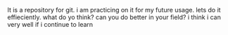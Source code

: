 It is a repository for git.
i am practicing on it for my future usage.
lets do it effieciently.
what do yo think? can you do better in your field?
i think i can very well if i continue to learn
